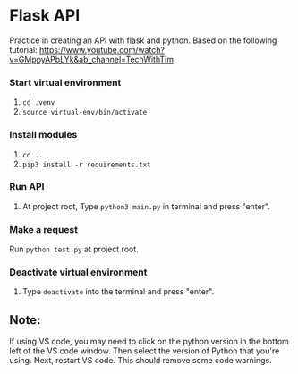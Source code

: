# Flask API
Practice in creating an API with flask and python.
Based on the following tutorial: https://www.youtube.com/watch?v=GMppyAPbLYk&ab_channel=TechWithTim



### Start virtual environment
1. `cd .venv`
2. `source virtual-env/bin/activate`

### Install modules
1. `cd ..`
2. `pip3 install -r requirements.txt`

### Run API
1. At project root, Type `python3 main.py` in terminal and press "enter".

### Make a request
Run `python test.py` at project root.

### Deactivate virtual environment
1. Type `deactivate` into the terminal and press "enter".

## Note:
If using VS code, you may need to click on the python version in the bottom left of the VS code window. Then select the version of Python that you're using. Next, restart VS code. This should remove some code warnings.
